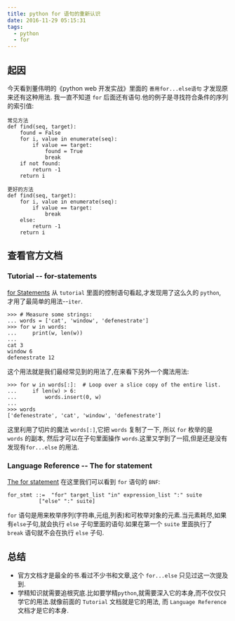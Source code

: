 ```yaml
---
title: python for 语句的重新认识
date: 2016-11-29 05:15:31
tags:
  - python
  - for
---
```


## 起因
今天看到董伟明的《python web 开发实战》里面的 `善用for...else语句` 才发现原来还有这种用法.
我一直不知道 `for` 后面还有语句.他的例子是寻找符合条件的序列的索引值:    

    常见方法
    def find(seq, target):
        found = False
        for i, value in enumerate(seq):
            if value == target:
                found = True
                break
        if not found:
            return -1
        return i

    更好的方法
    def find(seq, target):
        for i, value in enumerate(seq):
            if value == target:
                break
        else:
            return -1
        return i

## 查看官方文档
### Tutorial -- for-statements
[for Statements](https://docs.python.org/3/tutorial/controlflow.html#for-statements)
从 `tutorial` 里面的控制语句看起,才发现用了这么久的 `python`, 才用了最简单的用法--`iter`.    

    >>> # Measure some strings:
    ... words = ['cat', 'window', 'defenestrate']
    >>> for w in words:
    ...     print(w, len(w))
    ...
    cat 3
    window 6
    defenestrate 12

这个用法就是我们最经常见到的用法了,在来看下另外一个魔法用法:    

    >>> for w in words[:]:  # Loop over a slice copy of the entire list.
    ...     if len(w) > 6:
    ...         words.insert(0, w)
    ...
    >>> words
    ['defenestrate', 'cat', 'window', 'defenestrate']

这里利用了切片的魔法 `words[:]`,它把 `words` 复制了一下, 所以 `for` 枚举的是`words`
的副本, 然后才可以在子句里面操作 `words`.这里又学到了一招,但是还是没有发现有`for...else`
的用法.

### Language Reference -- The for statement
[The for statement](https://docs.python.org/3/reference/compound_stmts.html#the-for-statement)
在这里我们可以看到 `for` 语句的 `BNF`:    

    for_stmt ::=  "for" target_list "in" expression_list ":" suite
              ["else" ":" suite]

`for` 语句是用来枚举序列(字符串,元组,列表)和可枚举对象的元素.当元素耗尽,如果有`else`子句,就会执行 `else` 子句里面的语句.如果在第一个 `suite` 里面执行了 `break` 语句就不会在执行 `else` 子句.

## 总结
- 官方文档才是最全的书.看过不少书和文章,这个 `for...else` 只见过这一次提及到.
- 学精知识就需要追根究底.比如要学精`python`,就需要深入它的本身,而不仅仅只学它的用法.就像前面的 `Tutorial` 文档就是它的用法, 而 `Language Reference` 文档才是它的本身.
